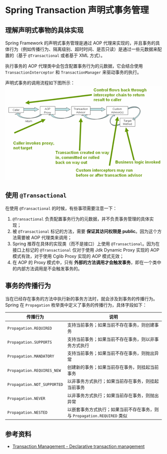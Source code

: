 # Spring Transaction 声明式事务管理

## 理解声明式事物的具体实现

Spring Framework 的声明式事务管理是通过 AOP 代理来实现的，并且事务的具体行为（例如传播行为、隔离级别、超时时间、是否只读）是通过一些元数据来配置的（基于 `@Transactional` 或者基于 XML 方式）。

执行事务的 AOP 代理类中会包含配置事务行为的元数据，它会结合使用 `TransactionInterceptor` 和 `TransactionManager` 来驱动事务的执行。

声明式事务的调用流程如下图所示：![spring transaction](spring_transaction.png)

## 使用 `@Transactional`

在使用 `@Transactional` 的时候，有些事项需要注意一下：

1. `@Transactional` 负责配置事务行为的元数据，并不负责事务管理的具体实现；
2. 被 `@Transactional` 标记的方法，需要 **保证其访问权限是 public**。因为这个方法需要被 AOP 代理类来调用；
3. Spring 推荐在具体的实现类（而不是接口）上使用 `@Transactional`。因为在接口上标记的 `@Transactional` 仅对于使用 Jdk Dynamic Proxy 实现的 AOP 模式有效，对于使用 Cglib Proxy 实现的 AOP 模式无效；
4. 在 AOP 的 Proxy 模式中，只有 **外部的方法调用才会触发事务**，即在一个类中的内部方法调用是不会触发事务的。

## 事务的传播行为

当在已经存在事务的方法中执行新的事务方法时，就会涉及到事务的传播行为。Spring 在 `Propagation` 枚举类中定义了事务的传播行为，具体字段如下：

| 传播行为                    | 说明                                                                     |
| --------------------------- | ------------------------------------------------------------------------ |
| `Propagation.REQUIRED`      | 支持当前事务；如果当前不存在事务，则创建事务                             |
| `Propagation.SUPPORTS`      | 支持当前事务；如果当前不存在事务，则以非事务方式执行                     |
| `Propagation.MANDATORY`     | 支持当前事务；如果当前不存在事务，则抛出异常                             |
| `Propagation.REQUIRES_NEW`  | 创建新的事务；如果当前存在事务，则挂起当前事务                           |
| `Propagation.NOT_SUPPORTED` | 以非事务方式执行；如果当前存在事务，则挂起当前事务                       |
| `Propagation.NEVER`         | 以非事务方式执行；如果当前存在事务，则抛出异常                           |
| `Propagation.NESTED`        | 以嵌套事务方式执行；如果当前不存在事务，则与 `Propagation.REQUIRED` 类似 |

## 参考资料

- [Transaction Management - Declarative transaction management](https://docs.spring.io/spring/docs/5.2.7.RELEASE/spring-framework-reference/data-access.html#transaction-declarative)

